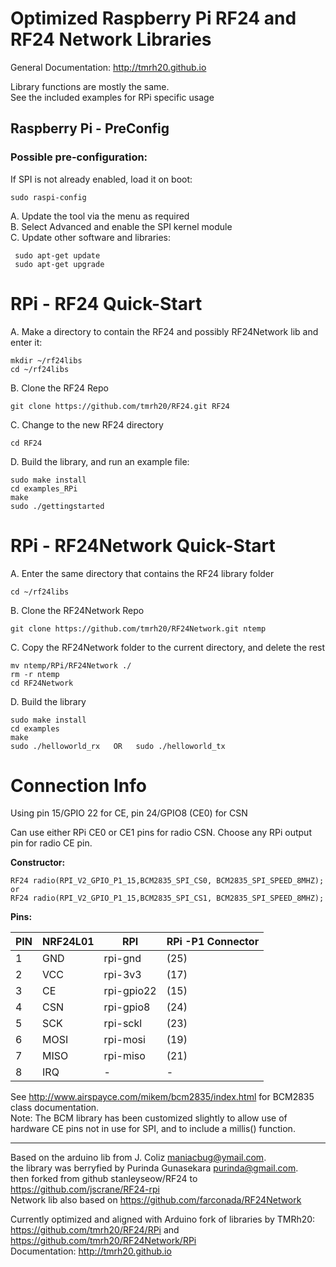 # Optimized Raspberry Pi RF24 and RF24 Network Libraries  

 General Documentation: http://tmrh20.github.io  
   
 Library functions are mostly the same.  
 See the included examples for RPi specific usage  
 
## Raspberry Pi - PreConfig
    
### Possible pre-configuration:  
If SPI is not already enabled, load it on boot:   

    sudo raspi-config  

A. Update the tool via the menu as required  
B. Select Advanced and enable the SPI kernel module      
C. Update other software and libraries:  

     sudo apt-get update  
     sudo apt-get upgrade  


# RPi - RF24 Quick-Start  
     
A. Make a directory to contain the RF24 and possibly RF24Network lib and enter it:  

    mkdir ~/rf24libs  
    cd ~/rf24libs  

B.  Clone the RF24 Repo  

    git clone https://github.com/tmrh20/RF24.git RF24  

C.  Change to the new RF24 directory  

    cd RF24  

D. Build the library, and run an example file:  

    sudo make install
    cd examples_RPi  
    make
    sudo ./gettingstarted  
  

# RPi - RF24Network Quick-Start  

A. Enter the same directory that contains the RF24 library folder  

    cd ~/rf24libs  

B. Clone the RF24Network Repo  

    git clone https://github.com/tmrh20/RF24Network.git ntemp  

C. Copy the RF24Network folder to the current directory, and delete the rest  

    mv ntemp/RPi/RF24Network ./  
    rm -r ntemp  
    cd RF24Network  

D. Build the library  

    sudo make install
    cd examples  
    make  
    sudo ./helloworld_rx   OR   sudo ./helloworld_tx  
  

# Connection Info

Using pin 15/GPIO 22 for CE, pin 24/GPIO8 (CE0) for CSN

Can use either RPi CE0 or CE1 pins for radio CSN.
Choose any RPi output pin for radio CE pin.

**Constructor:**

    RF24 radio(RPI_V2_GPIO_P1_15,BCM2835_SPI_CS0, BCM2835_SPI_SPEED_8MHZ);
    or
    RF24 radio(RPI_V2_GPIO_P1_15,BCM2835_SPI_CS1, BCM2835_SPI_SPEED_8MHZ);

**Pins:**  

| PIN | NRF24L01 |    RPI     | RPi -P1 Connector |
|-----|----------|------------|-------------------|
|  1  |   GND    | rpi-gnd    |     (25)          |
|  2  |   VCC    | rpi-3v3    |     (17)          |
|  3  |   CE     | rpi-gpio22 |     (15)          |
|  4  |   CSN    | rpi-gpio8  |     (24)          |
|  5  |   SCK    | rpi-sckl   |     (23)          |
|  6  |   MOSI   | rpi-mosi   |     (19)          |
|  7  |   MISO   | rpi-miso   |     (21)          |
|  8  |   IRQ    |    -       |       -           |
  
  
See http://www.airspayce.com/mikem/bcm2835/index.html for BCM2835 class documentation.  
Note: The BCM library has been customized slightly to allow use of hardware CE pins not
in use for SPI, and to include a millis() function.  
   
****************
  
Based on the arduino lib from J. Coliz <maniacbug@ymail.com>.  
the library was berryfied by Purinda Gunasekara <purinda@gmail.com>.  
then forked from github stanleyseow/RF24 to https://github.com/jscrane/RF24-rpi  
Network lib also based on https://github.com/farconada/RF24Network

Currently optimized and aligned with Arduino fork of libraries by TMRh20:  
https://github.com/tmrh20/RF24/RPi and https://github.com/tmrh20/RF24Network/RPi  
Documentation: http://tmrh20.github.io


